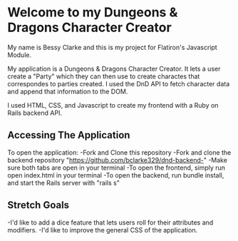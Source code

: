 Welcome to my Dungeons & Dragons Character Creator 
========
My name is Bessy Clarke and this is my project for Flatiron's Javascript Module. 

My application is a Dungeons & Dragons Character Creator. It lets a user create a "Party" which they can then use to create charactes that correspondes to parties created. I used the DnD API to fetch character data and append that information to the DOM. 

I used HTML, CSS, and Javascript to create my frontend with a Ruby on Rails backend API. 

Accessing The Application
----------------------
To open the application: 
-Fork and Clone this repository
-Fork and clone the backend repository "https://github.com/bclarke329/dnd-backend-"
-Make sure both tabs are open in your terminal
-To open the frontend, simply run open index.html in your terminal 
-To open the backend, run bundle install, and start the Rails server with "rails s"

Stretch Goals
------------------
-I'd like to add a dice feature that lets users roll for their attributes and modifiers.
-I'd like to improve the general CSS of the application. 


